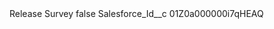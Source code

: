 <?xml version="1.0" encoding="UTF-8"?>
<CustomMetadata xmlns="http://soap.sforce.com/2006/04/metadata" xmlns:xsi="http://www.w3.org/2001/XMLSchema-instance" xmlns:xsd="http://www.w3.org/2001/XMLSchema">
    <label>Release Survey</label>
    <protected>false</protected>
    <values>
        <field>Salesforce_Id__c</field>
        <value xsi:type="xsd:string">01Z0a000000i7qHEAQ</value>
    </values>
</CustomMetadata>
